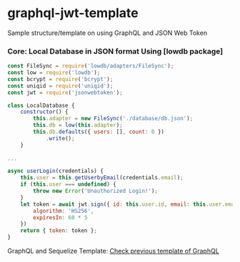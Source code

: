 # graphql-jwt-template
Sample structure/template on using GraphQL and JSON Web Token

### Core: Local Database in JSON format Using [lowdb package]

```js
const FileSync = require('lowdb/adapters/FileSync');
const low = require('lowdb');
const bcrypt = require('bcrypt');
const uniqid = require('uniqid');
const jwt = require('jsonwebtoken');

class LocalDatabase {
    constructor() {
        this.adapter = new FileSync('./database/db.json');
        this.db = low(this.adapter);
        this.db.defaults({ users: [], count: 0 })
            .write();
    }
    
...
```
```js
async userLogin(credentials) {
    this.user = this.getUserbyEmail(credentials.email);
    if (this.user === undefined) {
        throw new Error('Unauthorized Login!');
    }
    let token = await jwt.sign({ id: this.user.id, email: this.user.email }, 'secret', {
        algorithm: 'HS256',
        expiresIn: 60 * 5
    })
    return { token: token };
}
```


GraphQL and Sequelize Template: [Check previous template of GraphQL](https://github.com/romarcablao/graphql-sequelize-template "GraphQL and Sequelize")
